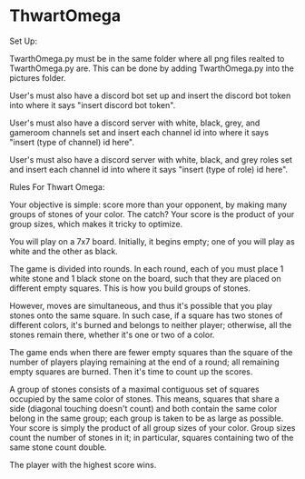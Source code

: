 # ThwartOmega

Set Up:

TwarthOmega.py must be in the same folder where all png files realted to TwarthOmega.py are. This can be done by adding TwarthOmega.py into the pictures folder.

User's must also have a discord bot set up and insert the discord bot token into where it says "insert discord bot token". 

User's must also have a discord server with white, black, grey, and gameroom channels set and insert each channel id into where it says "insert (type of channel) id here".

User's must also have a discord server with white, black, and grey roles set and insert each channel id into where it says "insert (type of role) id here".

Rules For Thwart Omega:

Your objective is simple: score more than your opponent, by making many groups of stones of your color. The catch? Your score is the product of your group sizes, which makes it tricky to optimize.

You will play on a 7x7 board. Initially, it begins empty; one of you will play as white and the other as black.

The game is divided into rounds. In each round, each of you must place 1 white stone and 1 black stone on the board, such that they are placed on different empty squares. This is how you build groups of stones.

However, moves are simultaneous, and thus it's possible that you play stones onto the same square. In such case, if a square has two stones of different colors, it's burned and belongs to neither player; otherwise, all the stones remain there, whether it's one or two of a color.

The game ends when there are fewer empty squares than the square of the number of players playing remaining at the end of a round; all remaining empty squares are burned. Then it's time to count up the scores.

A group of stones consists of a maximal contiguous set of squares occupied by the same color of stones. This means, squares that share a side (diagonal touching doesn't count) and both contain the same color belong in the same group; each group is taken to be as large as possible. Your score is simply the product of all group sizes of your color. Group sizes count the number of stones in it; in particular, squares containing two of the same stone count double.

The player with the highest score wins.
